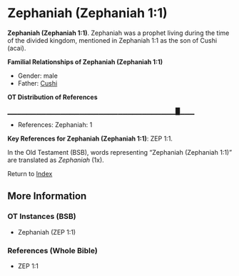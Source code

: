# Zephaniah (Zephaniah 1:1)
**Zephaniah (Zephaniah 1:1)**. 
Zephaniah was a prophet living during the time of the divided kingdom, mentioned in Zephaniah 1:1 as the son of Cushi (acai). 




**Familial Relationships of Zephaniah (Zephaniah 1:1)**


* Gender: male
* Father: [Cushi](Cushi.md)


**OT Distribution of References**

▁▁▁▁▁▁▁▁▁▁▁▁▁▁▁▁▁▁▁▁▁▁▁▁▁▁▁▁▁▁▁▁▁▁▁█▁▁▁
* References: Zephaniah: 1



**Key References for Zephaniah (Zephaniah 1:1)**: 
ZEP 1:1. 


In the Old Testament (BSB), words representing “Zephaniah (Zephaniah 1:1)” are translated as 
*Zephaniah* (1x). 




Return to [Index](00-Index.md)

## More Information

### OT Instances (BSB)

* Zephaniah (ZEP 1:1)



### References (Whole Bible)

* ZEP 1:1



